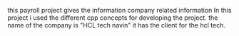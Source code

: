 this payroll project gives the information company related information
In this project i used the different cpp concepts for developing the project.
the name of the company is "HCL tech navin"
it has the client for the hcl tech.
